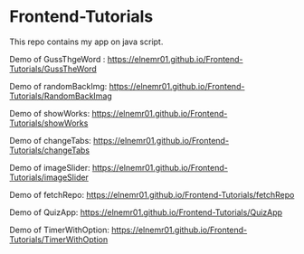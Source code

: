 # Frontend-Tutorials

This repo contains my app on java script.

Demo of GussThgeWord : https://elnemr01.github.io/Frontend-Tutorials/GussTheWord

Demo of randomBackImg: https://elnemr01.github.io/Frontend-Tutorials/RandomBackImag

Demo of showWorks: https://elnemr01.github.io/Frontend-Tutorials/showWorks

Demo of changeTabs: https://elnemr01.github.io/Frontend-Tutorials/changeTabs

Demo of imageSlider: https://elnemr01.github.io/Frontend-Tutorials/imageSlider

Demo of fetchRepo: https://elnemr01.github.io/Frontend-Tutorials/fetchRepo

Demo of QuizApp: https://elnemr01.github.io/Frontend-Tutorials/QuizApp

Demo of TimerWithOption: https://elnemr01.github.io/Frontend-Tutorials/TimerWithOption


